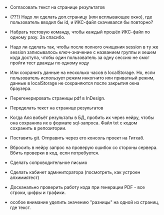 - Согласовать текст на странице результатов

- (???) Надо ли сделать доп.страницу (или всплывающее окно), где пользователь вводил бы id, и ИКС-файл скачивался бы повторно?

- Набрать тестовую команду, чтобы каждый прошёл ИКС-файл по одному разу. За спасибо.

- Надо ли сделать так, чтобы после полного очищения session в ту же session записывалось ключ-значение с названием группы и хешем кода доступа, чтобы один пользователь за одну сессию не смог пройти тест дважды по одному коду
* Или сохранить данные на несколько часов в localStorage. Но, если пользователь использует режим инкогнито или приватный режим, данные в localStorage не сохраняются после закрытия окна браузера.

- Перегенерировать страницы pdf в InDesign.

- Переделать текст на странице результатов

- Когда Аля вобьёт результаты в БД, пробить их через нейру, чтобы она сохранила их в формате sql-запроса. Файл txt с кодом сохранить в репозитории.

- Поставить git. Отправить через его консоль проект на Гитхаб.

- Вбросить в нейру запрос на проверую ошибок со стороны сервера. Вбить проверки в код, если потребуется.



- Сделать сопроводительное письмо

- Сделать кабинет админитсратора (посмотреть, как устроен алхимиятест)

- Досканально проверить работу кода при генерации PDF - все строки, цифры и графики.
* особое внимание уделить значению "разницы" на одной из страниц, где текст.
